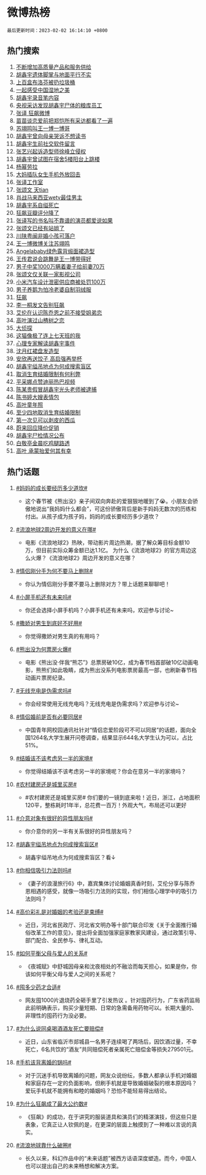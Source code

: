 # 微博热榜

`最后更新时间：2023-02-02 16:14:10 +0800`

## 热门搜索

1. [不断增加高质量产品和服务供给](https://m.weibo.cn/search?containerid=100103type%3D1%26t%3D10%26q%3D%23%E4%B8%8D%E6%96%AD%E5%A2%9E%E5%8A%A0%E9%AB%98%E8%B4%A8%E9%87%8F%E4%BA%A7%E5%93%81%E5%92%8C%E6%9C%8D%E5%8A%A1%E4%BE%9B%E7%BB%99%23&stream_entry_id=51&isnewpage=1&extparam=seat%3D1%26c_type%3D51%26filter_type%3Drealtimehot%26pos%3D0%26cate%3D10103%26dgr%3D0%26stream_entry_id%3D51%26display_time%3D1675325649%26pre_seqid%3D16753256491020855255&luicode=10000011&lfid=106003type%253D25%2526t%253D3%2526disable_hot%253D1%2526filter_type%253Drealtimehot)
1. [胡鑫宇遗体脚掌与地面平行不实](https://m.weibo.cn/search?containerid=100103type%3D1%26t%3D10%26q%3D%23%E8%83%A1%E9%91%AB%E5%AE%87%E9%81%97%E4%BD%93%E8%84%9A%E6%8E%8C%E4%B8%8E%E5%9C%B0%E9%9D%A2%E5%B9%B3%E8%A1%8C%E4%B8%8D%E5%AE%9E%23&stream_entry_id=31&isnewpage=1&extparam=seat%3D1%26filter_type%3Drealtimehot%26q%3D%2523%25E8%2583%25A1%25E9%2591%25AB%25E5%25AE%2587%25E9%2581%2597%25E4%25BD%2593%25E8%2584%259A%25E6%258E%258C%25E4%25B8%258E%25E5%259C%25B0%25E9%259D%25A2%25E5%25B9%25B3%25E8%25A1%258C%25E4%25B8%258D%25E5%25AE%259E%2523%26dgr%3D0%26stream_entry_id%3D31%26c_type%3D31%26band_rank%3D1%26realpos%3D1%26cate%3D5001%26lcate%3D5001%26pos%3D0%26flag%3D2%26display_time%3D1675325649%26pre_seqid%3D16753256491020855255&luicode=10000011&lfid=106003type%253D25%2526t%253D3%2526disable_hot%253D1%2526filter_type%253Drealtimehot)
1. [上百盒布洛芬被扔垃圾桶](https://m.weibo.cn/search?containerid=100103type%3D1%26t%3D10%26q%3D%23%E4%B8%8A%E7%99%BE%E7%9B%92%E5%B8%83%E6%B4%9B%E8%8A%AC%E8%A2%AB%E6%89%94%E5%9E%83%E5%9C%BE%E6%A1%B6%23&stream_entry_id=31&isnewpage=1&extparam=seat%3D1%26filter_type%3Drealtimehot%26q%3D%2523%25E4%25B8%258A%25E7%2599%25BE%25E7%259B%2592%25E5%25B8%2583%25E6%25B4%259B%25E8%258A%25AC%25E8%25A2%25AB%25E6%2589%2594%25E5%259E%2583%25E5%259C%25BE%25E6%25A1%25B6%2523%26dgr%3D0%26stream_entry_id%3D31%26c_type%3D31%26band_rank%3D2%26realpos%3D2%26cate%3D5001%26lcate%3D5001%26pos%3D1%26flag%3D2%26display_time%3D1675325649%26pre_seqid%3D16753256491020855255&luicode=10000011&lfid=106003type%253D25%2526t%253D3%2526disable_hot%253D1%2526filter_type%253Drealtimehot)
1. [一起感受中国湿地之美](https://m.weibo.cn/search?containerid=100103type%3D1%26t%3D10%26q%3D%23%E4%B8%80%E8%B5%B7%E6%84%9F%E5%8F%97%E4%B8%AD%E5%9B%BD%E6%B9%BF%E5%9C%B0%E4%B9%8B%E7%BE%8E%23&stream_entry_id=31&isnewpage=1&extparam=seat%3D1%26filter_type%3Drealtimehot%26q%3D%2523%25E4%25B8%2580%25E8%25B5%25B7%25E6%2584%259F%25E5%258F%2597%25E4%25B8%25AD%25E5%259B%25BD%25E6%25B9%25BF%25E5%259C%25B0%25E4%25B9%258B%25E7%25BE%258E%2523%26dgr%3D0%26stream_entry_id%3D31%26c_type%3D31%26band_rank%3D3%26realpos%3D3%26cate%3D5001%26lcate%3D5001%26pos%3D2%26flag%3D0%26display_time%3D1675325649%26pre_seqid%3D16753256491020855255&luicode=10000011&lfid=106003type%253D25%2526t%253D3%2526disable_hot%253D1%2526filter_type%253Drealtimehot)
1. [胡鑫宇录音笔内容](https://m.weibo.cn/search?containerid=100103type%3D1%26t%3D10%26q%3D%23%E8%83%A1%E9%91%AB%E5%AE%87%E5%BD%95%E9%9F%B3%E7%AC%94%E5%86%85%E5%AE%B9%23&stream_entry_id=31&isnewpage=1&extparam=seat%3D1%26filter_type%3Drealtimehot%26q%3D%2523%25E8%2583%25A1%25E9%2591%25AB%25E5%25AE%2587%25E5%25BD%2595%25E9%259F%25B3%25E7%25AC%2594%25E5%2586%2585%25E5%25AE%25B9%2523%26dgr%3D0%26stream_entry_id%3D31%26c_type%3D31%26band_rank%3D4%26realpos%3D4%26cate%3D5001%26lcate%3D5001%26pos%3D3%26flag%3D16%26display_time%3D1675325649%26pre_seqid%3D16753256491020855255&luicode=10000011&lfid=106003type%253D25%2526t%253D3%2526disable_hot%253D1%2526filter_type%253Drealtimehot)
1. [央视采访发现胡鑫宇尸体的粮库员工](https://m.weibo.cn/search?containerid=100103type%3D1%26t%3D10%26q%3D%23%E5%A4%AE%E8%A7%86%E9%87%87%E8%AE%BF%E5%8F%91%E7%8E%B0%E8%83%A1%E9%91%AB%E5%AE%87%E5%B0%B8%E4%BD%93%E7%9A%84%E7%B2%AE%E5%BA%93%E5%91%98%E5%B7%A5%23&stream_entry_id=31&isnewpage=1&extparam=seat%3D1%26filter_type%3Drealtimehot%26q%3D%2523%25E5%25A4%25AE%25E8%25A7%2586%25E9%2587%2587%25E8%25AE%25BF%25E5%258F%2591%25E7%258E%25B0%25E8%2583%25A1%25E9%2591%25AB%25E5%25AE%2587%25E5%25B0%25B8%25E4%25BD%2593%25E7%259A%2584%25E7%25B2%25AE%25E5%25BA%2593%25E5%2591%2598%25E5%25B7%25A5%2523%26dgr%3D0%26stream_entry_id%3D31%26c_type%3D31%26band_rank%3D5%26realpos%3D5%26cate%3D5001%26lcate%3D5001%26pos%3D4%26flag%3D2%26display_time%3D1675325649%26pre_seqid%3D16753256491020855255&luicode=10000011&lfid=106003type%253D25%2526t%253D3%2526disable_hot%253D1%2526filter_type%253Drealtimehot)
1. [张译 狂飙微博](https://m.weibo.cn/search?containerid=100103type%3D1%26t%3D10%26q%3D%E5%BC%A0%E8%AF%91+%E7%8B%82%E9%A3%99%E5%BE%AE%E5%8D%9A&stream_entry_id=31&isnewpage=1&extparam=seat%3D1%26filter_type%3Drealtimehot%26q%3D%25E5%25BC%25A0%25E8%25AF%2591%2520%25E7%258B%2582%25E9%25A3%2599%25E5%25BE%25AE%25E5%258D%259A%26dgr%3D0%26stream_entry_id%3D31%26c_type%3D31%26band_rank%3D6%26realpos%3D6%26cate%3D5001%26lcate%3D5001%26pos%3D5%26flag%3D2%26display_time%3D1675325649%26pre_seqid%3D16753256491020855255&luicode=10000011&lfid=106003type%253D25%2526t%253D3%2526disable_hot%253D1%2526filter_type%253Drealtimehot)
1. [苗苗谈恋爱前把郑恺所有采访都看了一遍](https://m.weibo.cn/search?containerid=100103type%3D1%26t%3D10%26q%3D%23%E8%8B%97%E8%8B%97%E8%B0%88%E6%81%8B%E7%88%B1%E5%89%8D%E6%8A%8A%E9%83%91%E6%81%BA%E6%89%80%E6%9C%89%E9%87%87%E8%AE%BF%E9%83%BD%E7%9C%8B%E4%BA%86%E4%B8%80%E9%81%8D%23&stream_entry_id=31&isnewpage=1&extparam=seat%3D1%26filter_type%3Drealtimehot%26q%3D%2523%25E8%258B%2597%25E8%258B%2597%25E8%25B0%2588%25E6%2581%258B%25E7%2588%25B1%25E5%2589%258D%25E6%258A%258A%25E9%2583%2591%25E6%2581%25BA%25E6%2589%2580%25E6%259C%2589%25E9%2587%2587%25E8%25AE%25BF%25E9%2583%25BD%25E7%259C%258B%25E4%25BA%2586%25E4%25B8%2580%25E9%2581%258D%2523%26dgr%3D0%26stream_entry_id%3D31%26c_type%3D31%26band_rank%3D7%26realpos%3D7%26cate%3D5001%26lcate%3D5001%26pos%3D6%26flag%3D0%26display_time%3D1675325649%26pre_seqid%3D16753256491020855255&luicode=10000011&lfid=106003type%253D25%2526t%253D3%2526disable_hot%253D1%2526filter_type%253Drealtimehot)
1. [苏翊鸣叫王一博一博哥](https://m.weibo.cn/search?containerid=100103type%3D1%26t%3D10%26q%3D%23%E8%8B%8F%E7%BF%8A%E9%B8%A3%E5%8F%AB%E7%8E%8B%E4%B8%80%E5%8D%9A%E4%B8%80%E5%8D%9A%E5%93%A5%23&stream_entry_id=31&isnewpage=1&extparam=seat%3D1%26filter_type%3Drealtimehot%26q%3D%2523%25E8%258B%258F%25E7%25BF%258A%25E9%25B8%25A3%25E5%258F%25AB%25E7%258E%258B%25E4%25B8%2580%25E5%258D%259A%25E4%25B8%2580%25E5%258D%259A%25E5%2593%25A5%2523%26dgr%3D0%26stream_entry_id%3D31%26c_type%3D31%26band_rank%3D8%26realpos%3D8%26cate%3D5001%26lcate%3D5001%26pos%3D7%26flag%3D16%26display_time%3D1675325649%26pre_seqid%3D16753256491020855255&luicode=10000011&lfid=106003type%253D25%2526t%253D3%2526disable_hot%253D1%2526filter_type%253Drealtimehot)
1. [胡鑫宇曾向母亲哭诉不想读书](https://m.weibo.cn/search?containerid=100103type%3D1%26t%3D10%26q%3D%23%E8%83%A1%E9%91%AB%E5%AE%87%E6%9B%BE%E5%90%91%E6%AF%8D%E4%BA%B2%E5%93%AD%E8%AF%89%E4%B8%8D%E6%83%B3%E8%AF%BB%E4%B9%A6%23&stream_entry_id=31&isnewpage=1&extparam=seat%3D1%26filter_type%3Drealtimehot%26q%3D%2523%25E8%2583%25A1%25E9%2591%25AB%25E5%25AE%2587%25E6%259B%25BE%25E5%2590%2591%25E6%25AF%258D%25E4%25BA%25B2%25E5%2593%25AD%25E8%25AF%2589%25E4%25B8%258D%25E6%2583%25B3%25E8%25AF%25BB%25E4%25B9%25A6%2523%26dgr%3D0%26stream_entry_id%3D31%26c_type%3D31%26band_rank%3D9%26realpos%3D9%26cate%3D5001%26lcate%3D5001%26pos%3D8%26flag%3D1%26display_time%3D1675325649%26pre_seqid%3D16753256491020855255&luicode=10000011&lfid=106003type%253D25%2526t%253D3%2526disable_hot%253D1%2526filter_type%253Drealtimehot)
1. [胡鑫宇生前社交软件留言](https://m.weibo.cn/search?containerid=100103type%3D1%26t%3D10%26q%3D%23%E8%83%A1%E9%91%AB%E5%AE%87%E7%94%9F%E5%89%8D%E7%A4%BE%E4%BA%A4%E8%BD%AF%E4%BB%B6%E7%95%99%E8%A8%80%23&stream_entry_id=31&isnewpage=1&extparam=seat%3D1%26filter_type%3Drealtimehot%26q%3D%2523%25E8%2583%25A1%25E9%2591%25AB%25E5%25AE%2587%25E7%2594%259F%25E5%2589%258D%25E7%25A4%25BE%25E4%25BA%25A4%25E8%25BD%25AF%25E4%25BB%25B6%25E7%2595%2599%25E8%25A8%2580%2523%26dgr%3D0%26stream_entry_id%3D31%26c_type%3D31%26band_rank%3D10%26realpos%3D10%26cate%3D5001%26lcate%3D5001%26pos%3D9%26flag%3D0%26display_time%3D1675325649%26pre_seqid%3D16753256491020855255&luicode=10000011&lfid=106003type%253D25%2526t%253D3%2526disable_hot%253D1%2526filter_type%253Drealtimehot)
1. [张艺兴起诉造型师徐峰立侵权](https://m.weibo.cn/search?containerid=100103type%3D1%26t%3D10%26q%3D%23%E5%BC%A0%E8%89%BA%E5%85%B4%E8%B5%B7%E8%AF%89%E9%80%A0%E5%9E%8B%E5%B8%88%E5%BE%90%E5%B3%B0%E7%AB%8B%E4%BE%B5%E6%9D%83%23&stream_entry_id=31&isnewpage=1&extparam=seat%3D1%26filter_type%3Drealtimehot%26q%3D%2523%25E5%25BC%25A0%25E8%2589%25BA%25E5%2585%25B4%25E8%25B5%25B7%25E8%25AF%2589%25E9%2580%25A0%25E5%259E%258B%25E5%25B8%2588%25E5%25BE%2590%25E5%25B3%25B0%25E7%25AB%258B%25E4%25BE%25B5%25E6%259D%2583%2523%26dgr%3D0%26stream_entry_id%3D31%26c_type%3D31%26band_rank%3D11%26realpos%3D11%26cate%3D5001%26lcate%3D5001%26pos%3D10%26flag%3D0%26display_time%3D1675325649%26pre_seqid%3D16753256491020855255&luicode=10000011&lfid=106003type%253D25%2526t%253D3%2526disable_hot%253D1%2526filter_type%253Drealtimehot)
1. [胡鑫宇曾试图在宿舍5楼阳台上跳楼](https://m.weibo.cn/search?containerid=100103type%3D1%26t%3D10%26q%3D%23%E8%83%A1%E9%91%AB%E5%AE%87%E6%9B%BE%E8%AF%95%E5%9B%BE%E5%9C%A8%E5%AE%BF%E8%88%8D5%E6%A5%BC%E9%98%B3%E5%8F%B0%E4%B8%8A%E8%B7%B3%E6%A5%BC%23&stream_entry_id=31&isnewpage=1&extparam=seat%3D1%26filter_type%3Drealtimehot%26q%3D%2523%25E8%2583%25A1%25E9%2591%25AB%25E5%25AE%2587%25E6%259B%25BE%25E8%25AF%2595%25E5%259B%25BE%25E5%259C%25A8%25E5%25AE%25BF%25E8%2588%258D5%25E6%25A5%25BC%25E9%2598%25B3%25E5%258F%25B0%25E4%25B8%258A%25E8%25B7%25B3%25E6%25A5%25BC%2523%26dgr%3D0%26stream_entry_id%3D31%26c_type%3D31%26band_rank%3D12%26realpos%3D12%26cate%3D5001%26lcate%3D5001%26pos%3D11%26flag%3D0%26display_time%3D1675325649%26pre_seqid%3D16753256491020855255&luicode=10000011&lfid=106003type%253D25%2526t%253D3%2526disable_hot%253D1%2526filter_type%253Drealtimehot)
1. [杨幂劳拉](https://m.weibo.cn/search?containerid=100103type%3D1%26t%3D10%26q%3D%E6%9D%A8%E5%B9%82%E5%8A%B3%E6%8B%89&stream_entry_id=31&isnewpage=1&extparam=seat%3D1%26filter_type%3Drealtimehot%26q%3D%25E6%259D%25A8%25E5%25B9%2582%25E5%258A%25B3%25E6%258B%2589%26dgr%3D0%26stream_entry_id%3D31%26c_type%3D31%26band_rank%3D13%26realpos%3D13%26cate%3D5001%26lcate%3D5001%26pos%3D12%26flag%3D1%26display_time%3D1675325649%26pre_seqid%3D16753256491020855255&luicode=10000011&lfid=106003type%253D25%2526t%253D3%2526disable_hot%253D1%2526filter_type%253Drealtimehot)
1. [大妈插队女生手机外放回击](https://m.weibo.cn/search?containerid=100103type%3D1%26t%3D10%26q%3D%23%E5%A4%A7%E5%A6%88%E6%8F%92%E9%98%9F%E5%A5%B3%E7%94%9F%E6%89%8B%E6%9C%BA%E5%A4%96%E6%94%BE%E5%9B%9E%E5%87%BB%23&stream_entry_id=31&isnewpage=1&extparam=seat%3D1%26filter_type%3Drealtimehot%26q%3D%2523%25E5%25A4%25A7%25E5%25A6%2588%25E6%258F%2592%25E9%2598%259F%25E5%25A5%25B3%25E7%2594%259F%25E6%2589%258B%25E6%259C%25BA%25E5%25A4%2596%25E6%2594%25BE%25E5%259B%259E%25E5%2587%25BB%2523%26dgr%3D0%26stream_entry_id%3D31%26c_type%3D31%26band_rank%3D14%26realpos%3D14%26cate%3D5001%26lcate%3D5001%26pos%3D13%26flag%3D0%26display_time%3D1675325649%26pre_seqid%3D16753256491020855255&luicode=10000011&lfid=106003type%253D25%2526t%253D3%2526disable_hot%253D1%2526filter_type%253Drealtimehot)
1. [张译工作室](https://m.weibo.cn/search?containerid=100103type%3D1%26t%3D10%26q%3D%E5%BC%A0%E8%AF%91%E5%B7%A5%E4%BD%9C%E5%AE%A4&stream_entry_id=31&isnewpage=1&extparam=seat%3D1%26filter_type%3Drealtimehot%26q%3D%25E5%25BC%25A0%25E8%25AF%2591%25E5%25B7%25A5%25E4%25BD%259C%25E5%25AE%25A4%26dgr%3D0%26stream_entry_id%3D31%26c_type%3D31%26band_rank%3D15%26realpos%3D15%26cate%3D5001%26lcate%3D5001%26pos%3D14%26flag%3D0%26display_time%3D1675325649%26pre_seqid%3D16753256491020855255&luicode=10000011&lfid=106003type%253D25%2526t%253D3%2526disable_hot%253D1%2526filter_type%253Drealtimehot)
1. [张颂文 天tian](https://m.weibo.cn/search?containerid=100103type%3D1%26t%3D10%26q%3D%E5%BC%A0%E9%A2%82%E6%96%87+%E5%A4%A9tian&stream_entry_id=31&isnewpage=1&extparam=seat%3D1%26filter_type%3Drealtimehot%26q%3D%25E5%25BC%25A0%25E9%25A2%2582%25E6%2596%2587%2520%25E5%25A4%25A9tian%26dgr%3D0%26stream_entry_id%3D31%26c_type%3D31%26band_rank%3D16%26realpos%3D16%26cate%3D5001%26lcate%3D5001%26pos%3D15%26flag%3D1%26display_time%3D1675325649%26pre_seqid%3D16753256491020855255&luicode=10000011&lfid=106003type%253D25%2526t%253D3%2526disable_hot%253D1%2526filter_type%253Drealtimehot)
1. [肖战马来西亚wetv最佳男主](https://m.weibo.cn/search?containerid=100103type%3D1%26t%3D10%26q%3D%23%E8%82%96%E6%88%98%E9%A9%AC%E6%9D%A5%E8%A5%BF%E4%BA%9Awetv%E6%9C%80%E4%BD%B3%E7%94%B7%E4%B8%BB%23&stream_entry_id=31&isnewpage=1&extparam=seat%3D1%26filter_type%3Drealtimehot%26q%3D%2523%25E8%2582%2596%25E6%2588%2598%25E9%25A9%25AC%25E6%259D%25A5%25E8%25A5%25BF%25E4%25BA%259Awetv%25E6%259C%2580%25E4%25BD%25B3%25E7%2594%25B7%25E4%25B8%25BB%2523%26dgr%3D0%26stream_entry_id%3D31%26c_type%3D31%26band_rank%3D17%26realpos%3D17%26cate%3D5001%26lcate%3D5001%26pos%3D16%26flag%3D1%26display_time%3D1675325649%26pre_seqid%3D16753256491020855255&luicode=10000011&lfid=106003type%253D25%2526t%253D3%2526disable_hot%253D1%2526filter_type%253Drealtimehot)
1. [胡鑫宇系自缢死亡](https://m.weibo.cn/search?containerid=100103type%3D1%26t%3D10%26q%3D%23%E8%83%A1%E9%91%AB%E5%AE%87%E7%B3%BB%E8%87%AA%E7%BC%A2%E6%AD%BB%E4%BA%A1%23&stream_entry_id=31&isnewpage=1&extparam=seat%3D1%26filter_type%3Drealtimehot%26q%3D%2523%25E8%2583%25A1%25E9%2591%25AB%25E5%25AE%2587%25E7%25B3%25BB%25E8%2587%25AA%25E7%25BC%25A2%25E6%25AD%25BB%25E4%25BA%25A1%2523%26dgr%3D0%26stream_entry_id%3D31%26c_type%3D31%26band_rank%3D18%26realpos%3D18%26cate%3D5001%26lcate%3D5001%26pos%3D17%26flag%3D2%26display_time%3D1675325649%26pre_seqid%3D16753256491020855255&luicode=10000011&lfid=106003type%253D25%2526t%253D3%2526disable_hot%253D1%2526filter_type%253Drealtimehot)
1. [狂飙豆瓣评分降了](https://m.weibo.cn/search?containerid=100103type%3D1%26t%3D10%26q%3D%23%E7%8B%82%E9%A3%99%E8%B1%86%E7%93%A3%E8%AF%84%E5%88%86%E9%99%8D%E4%BA%86%23&stream_entry_id=31&isnewpage=1&extparam=seat%3D1%26filter_type%3Drealtimehot%26q%3D%2523%25E7%258B%2582%25E9%25A3%2599%25E8%25B1%2586%25E7%2593%25A3%25E8%25AF%2584%25E5%2588%2586%25E9%2599%258D%25E4%25BA%2586%2523%26dgr%3D0%26stream_entry_id%3D31%26c_type%3D31%26band_rank%3D19%26realpos%3D19%26cate%3D5001%26lcate%3D5001%26pos%3D18%26flag%3D0%26display_time%3D1675325649%26pre_seqid%3D16753256491020855255&luicode=10000011&lfid=106003type%253D25%2526t%253D3%2526disable_hot%253D1%2526filter_type%253Drealtimehot)
1. [张译写的书名叫不靠谱的演员都爱说如果](https://m.weibo.cn/search?containerid=100103type%3D1%26t%3D10%26q%3D%23%E5%BC%A0%E8%AF%91%E5%86%99%E7%9A%84%E4%B9%A6%E5%90%8D%E5%8F%AB%E4%B8%8D%E9%9D%A0%E8%B0%B1%E7%9A%84%E6%BC%94%E5%91%98%E9%83%BD%E7%88%B1%E8%AF%B4%E5%A6%82%E6%9E%9C%23&stream_entry_id=31&isnewpage=1&extparam=seat%3D1%26filter_type%3Drealtimehot%26q%3D%2523%25E5%25BC%25A0%25E8%25AF%2591%25E5%2586%2599%25E7%259A%2584%25E4%25B9%25A6%25E5%2590%258D%25E5%258F%25AB%25E4%25B8%258D%25E9%259D%25A0%25E8%25B0%25B1%25E7%259A%2584%25E6%25BC%2594%25E5%2591%2598%25E9%2583%25BD%25E7%2588%25B1%25E8%25AF%25B4%25E5%25A6%2582%25E6%259E%259C%2523%26dgr%3D0%26stream_entry_id%3D31%26c_type%3D31%26band_rank%3D20%26realpos%3D20%26cate%3D5001%26lcate%3D5001%26pos%3D19%26flag%3D0%26display_time%3D1675325649%26pre_seqid%3D16753256491020855255&luicode=10000011&lfid=106003type%253D25%2526t%253D3%2526disable_hot%253D1%2526filter_type%253Drealtimehot)
1. [张颂文已经有站姐了](https://m.weibo.cn/search?containerid=100103type%3D1%26t%3D10%26q%3D%23%E5%BC%A0%E9%A2%82%E6%96%87%E5%B7%B2%E7%BB%8F%E6%9C%89%E7%AB%99%E5%A7%90%E4%BA%86%23&stream_entry_id=31&isnewpage=1&extparam=seat%3D1%26filter_type%3Drealtimehot%26q%3D%2523%25E5%25BC%25A0%25E9%25A2%2582%25E6%2596%2587%25E5%25B7%25B2%25E7%25BB%258F%25E6%259C%2589%25E7%25AB%2599%25E5%25A7%2590%25E4%25BA%2586%2523%26dgr%3D0%26stream_entry_id%3D31%26c_type%3D31%26band_rank%3D21%26realpos%3D21%26cate%3D5001%26lcate%3D5001%26pos%3D20%26flag%3D0%26display_time%3D1675325649%26pre_seqid%3D16753256491020855255&luicode=10000011&lfid=106003type%253D25%2526t%253D3%2526disable_hot%253D1%2526filter_type%253Drealtimehot)
1. [川陕粤闽非婚小孩可落户](https://m.weibo.cn/search?containerid=100103type%3D1%26t%3D10%26q%3D%23%E5%B7%9D%E9%99%95%E7%B2%A4%E9%97%BD%E9%9D%9E%E5%A9%9A%E5%B0%8F%E5%AD%A9%E5%8F%AF%E8%90%BD%E6%88%B7%23&stream_entry_id=31&isnewpage=1&extparam=seat%3D1%26filter_type%3Drealtimehot%26q%3D%2523%25E5%25B7%259D%25E9%2599%2595%25E7%25B2%25A4%25E9%2597%25BD%25E9%259D%259E%25E5%25A9%259A%25E5%25B0%258F%25E5%25AD%25A9%25E5%258F%25AF%25E8%2590%25BD%25E6%2588%25B7%2523%26dgr%3D0%26stream_entry_id%3D31%26c_type%3D31%26band_rank%3D22%26realpos%3D22%26cate%3D5001%26lcate%3D5001%26pos%3D21%26flag%3D1%26display_time%3D1675325649%26pre_seqid%3D16753256491020855255&luicode=10000011&lfid=106003type%253D25%2526t%253D3%2526disable_hot%253D1%2526filter_type%253Drealtimehot)
1. [王一博微博关注苏翊鸣](https://m.weibo.cn/search?containerid=100103type%3D1%26t%3D10%26q%3D%23%E7%8E%8B%E4%B8%80%E5%8D%9A%E5%BE%AE%E5%8D%9A%E5%85%B3%E6%B3%A8%E8%8B%8F%E7%BF%8A%E9%B8%A3%23&stream_entry_id=31&isnewpage=1&extparam=seat%3D1%26filter_type%3Drealtimehot%26q%3D%2523%25E7%258E%258B%25E4%25B8%2580%25E5%258D%259A%25E5%25BE%25AE%25E5%258D%259A%25E5%2585%25B3%25E6%25B3%25A8%25E8%258B%258F%25E7%25BF%258A%25E9%25B8%25A3%2523%26dgr%3D0%26stream_entry_id%3D31%26c_type%3D31%26band_rank%3D23%26realpos%3D23%26cate%3D5001%26lcate%3D5001%26pos%3D22%26flag%3D1%26display_time%3D1675325649%26pre_seqid%3D16753256491020855255&luicode=10000011&lfid=106003type%253D25%2526t%253D3%2526disable_hot%253D1%2526filter_type%253Drealtimehot)
1. [Angelababy绿色露背缎面裙造型](https://m.weibo.cn/search?containerid=100103type%3D1%26t%3D10%26q%3D%23Angelababy%E7%BB%BF%E8%89%B2%E9%9C%B2%E8%83%8C%E7%BC%8E%E9%9D%A2%E8%A3%99%E9%80%A0%E5%9E%8B%23&stream_entry_id=31&isnewpage=1&extparam=seat%3D1%26filter_type%3Drealtimehot%26q%3D%2523Angelababy%25E7%25BB%25BF%25E8%2589%25B2%25E9%259C%25B2%25E8%2583%258C%25E7%25BC%258E%25E9%259D%25A2%25E8%25A3%2599%25E9%2580%25A0%25E5%259E%258B%2523%26dgr%3D0%26stream_entry_id%3D31%26c_type%3D31%26band_rank%3D24%26realpos%3D24%26cate%3D5001%26lcate%3D5001%26pos%3D23%26flag%3D1%26display_time%3D1675325649%26pre_seqid%3D16753256491020855255&luicode=10000011&lfid=106003type%253D25%2526t%253D3%2526disable_hot%253D1%2526filter_type%253Drealtimehot)
1. [王传君说会跳舞是王一博带得好](https://m.weibo.cn/search?containerid=100103type%3D1%26t%3D10%26q%3D%23%E7%8E%8B%E4%BC%A0%E5%90%9B%E8%AF%B4%E4%BC%9A%E8%B7%B3%E8%88%9E%E6%98%AF%E7%8E%8B%E4%B8%80%E5%8D%9A%E5%B8%A6%E5%BE%97%E5%A5%BD%23&stream_entry_id=31&isnewpage=1&extparam=seat%3D1%26filter_type%3Drealtimehot%26q%3D%2523%25E7%258E%258B%25E4%25BC%25A0%25E5%2590%259B%25E8%25AF%25B4%25E4%25BC%259A%25E8%25B7%25B3%25E8%2588%259E%25E6%2598%25AF%25E7%258E%258B%25E4%25B8%2580%25E5%258D%259A%25E5%25B8%25A6%25E5%25BE%2597%25E5%25A5%25BD%2523%26dgr%3D0%26stream_entry_id%3D31%26c_type%3D31%26band_rank%3D25%26realpos%3D25%26cate%3D5001%26lcate%3D5001%26pos%3D24%26flag%3D1%26display_time%3D1675325649%26pre_seqid%3D16753256491020855255&luicode=10000011&lfid=106003type%253D25%2526t%253D3%2526disable_hot%253D1%2526filter_type%253Drealtimehot)
1. [男子中奖1000万瞒着妻子给前妻70万](https://m.weibo.cn/search?containerid=100103type%3D1%26t%3D10%26q%3D%23%E7%94%B7%E5%AD%90%E4%B8%AD%E5%A5%961000%E4%B8%87%E7%9E%92%E7%9D%80%E5%A6%BB%E5%AD%90%E7%BB%99%E5%89%8D%E5%A6%BB70%E4%B8%87%23&stream_entry_id=31&isnewpage=1&extparam=seat%3D1%26filter_type%3Drealtimehot%26q%3D%2523%25E7%2594%25B7%25E5%25AD%2590%25E4%25B8%25AD%25E5%25A5%25961000%25E4%25B8%2587%25E7%259E%2592%25E7%259D%2580%25E5%25A6%25BB%25E5%25AD%2590%25E7%25BB%2599%25E5%2589%258D%25E5%25A6%25BB70%25E4%25B8%2587%2523%26dgr%3D0%26stream_entry_id%3D31%26c_type%3D31%26band_rank%3D26%26realpos%3D26%26cate%3D5001%26lcate%3D5001%26pos%3D25%26flag%3D0%26display_time%3D1675325649%26pre_seqid%3D16753256491020855255&luicode=10000011&lfid=106003type%253D25%2526t%253D3%2526disable_hot%253D1%2526filter_type%253Drealtimehot)
1. [张颂文仅关联一家影视公司](https://m.weibo.cn/search?containerid=100103type%3D1%26t%3D10%26q%3D%23%E5%BC%A0%E9%A2%82%E6%96%87%E4%BB%85%E5%85%B3%E8%81%94%E4%B8%80%E5%AE%B6%E5%BD%B1%E8%A7%86%E5%85%AC%E5%8F%B8%23&stream_entry_id=31&isnewpage=1&extparam=seat%3D1%26filter_type%3Drealtimehot%26q%3D%2523%25E5%25BC%25A0%25E9%25A2%2582%25E6%2596%2587%25E4%25BB%2585%25E5%2585%25B3%25E8%2581%2594%25E4%25B8%2580%25E5%25AE%25B6%25E5%25BD%25B1%25E8%25A7%2586%25E5%2585%25AC%25E5%258F%25B8%2523%26dgr%3D0%26stream_entry_id%3D31%26c_type%3D31%26band_rank%3D27%26realpos%3D27%26cate%3D5001%26lcate%3D5001%26pos%3D26%26flag%3D1%26display_time%3D1675325649%26pre_seqid%3D16753256491020855255&luicode=10000011&lfid=106003type%253D25%2526t%253D3%2526disable_hot%253D1%2526filter_type%253Drealtimehot)
1. [小米汽车设计泄密供应商被处罚100万](https://m.weibo.cn/search?containerid=100103type%3D1%26t%3D10%26q%3D%23%E5%B0%8F%E7%B1%B3%E6%B1%BD%E8%BD%A6%E8%AE%BE%E8%AE%A1%E6%B3%84%E5%AF%86%E4%BE%9B%E5%BA%94%E5%95%86%E8%A2%AB%E5%A4%84%E7%BD%9A100%E4%B8%87%23&stream_entry_id=31&isnewpage=1&extparam=seat%3D1%26filter_type%3Drealtimehot%26q%3D%2523%25E5%25B0%258F%25E7%25B1%25B3%25E6%25B1%25BD%25E8%25BD%25A6%25E8%25AE%25BE%25E8%25AE%25A1%25E6%25B3%2584%25E5%25AF%2586%25E4%25BE%259B%25E5%25BA%2594%25E5%2595%2586%25E8%25A2%25AB%25E5%25A4%2584%25E7%25BD%259A100%25E4%25B8%2587%2523%26dgr%3D0%26stream_entry_id%3D31%26c_type%3D31%26band_rank%3D28%26realpos%3D28%26cate%3D5001%26lcate%3D5001%26pos%3D27%26flag%3D0%26display_time%3D1675325649%26pre_seqid%3D16753256491020855255&luicode=10000011&lfid=106003type%253D25%2526t%253D3%2526disable_hot%253D1%2526filter_type%253Drealtimehot)
1. [男子养鹅为怕冷老婆自制羽绒服](https://m.weibo.cn/search?containerid=100103type%3D1%26t%3D10%26q%3D%23%E7%94%B7%E5%AD%90%E5%85%BB%E9%B9%85%E4%B8%BA%E6%80%95%E5%86%B7%E8%80%81%E5%A9%86%E8%87%AA%E5%88%B6%E7%BE%BD%E7%BB%92%E6%9C%8D%23&stream_entry_id=31&isnewpage=1&extparam=seat%3D1%26filter_type%3Drealtimehot%26q%3D%2523%25E7%2594%25B7%25E5%25AD%2590%25E5%2585%25BB%25E9%25B9%2585%25E4%25B8%25BA%25E6%2580%2595%25E5%2586%25B7%25E8%2580%2581%25E5%25A9%2586%25E8%2587%25AA%25E5%2588%25B6%25E7%25BE%25BD%25E7%25BB%2592%25E6%259C%258D%2523%26dgr%3D0%26stream_entry_id%3D31%26c_type%3D31%26band_rank%3D29%26realpos%3D29%26cate%3D5001%26lcate%3D5001%26pos%3D28%26flag%3D1%26display_time%3D1675325649%26pre_seqid%3D16753256491020855255&luicode=10000011&lfid=106003type%253D25%2526t%253D3%2526disable_hot%253D1%2526filter_type%253Drealtimehot)
1. [狂飙](https://m.weibo.cn/search?containerid=100103type%3D1%26t%3D10%26q%3D%E7%8B%82%E9%A3%99&stream_entry_id=31&isnewpage=1&extparam=seat%3D1%26filter_type%3Drealtimehot%26q%3D%25E7%258B%2582%25E9%25A3%2599%26dgr%3D0%26stream_entry_id%3D31%26c_type%3D31%26band_rank%3D30%26realpos%3D30%26cate%3D5001%26lcate%3D5001%26pos%3D29%26flag%3D0%26display_time%3D1675325649%26pre_seqid%3D16753256491020855255&luicode=10000011&lfid=106003type%253D25%2526t%253D3%2526disable_hot%253D1%2526filter_type%253Drealtimehot)
1. [李一桐发文告别狂飙](https://m.weibo.cn/search?containerid=100103type%3D1%26t%3D10%26q%3D%23%E6%9D%8E%E4%B8%80%E6%A1%90%E5%8F%91%E6%96%87%E5%91%8A%E5%88%AB%E7%8B%82%E9%A3%99%23&stream_entry_id=31&isnewpage=1&extparam=seat%3D1%26filter_type%3Drealtimehot%26q%3D%2523%25E6%259D%258E%25E4%25B8%2580%25E6%25A1%2590%25E5%258F%2591%25E6%2596%2587%25E5%2591%258A%25E5%2588%25AB%25E7%258B%2582%25E9%25A3%2599%2523%26dgr%3D0%26stream_entry_id%3D31%26c_type%3D31%26band_rank%3D31%26realpos%3D31%26cate%3D5001%26lcate%3D5001%26pos%3D30%26flag%3D1%26display_time%3D1675325649%26pre_seqid%3D16753256491020855255&luicode=10000011&lfid=106003type%253D25%2526t%253D3%2526disable_hot%253D1%2526filter_type%253Drealtimehot)
1. [艾伦在认识陈乔恩之前不接受姐弟恋](https://m.weibo.cn/search?containerid=100103type%3D1%26t%3D10%26q%3D%23%E8%89%BE%E4%BC%A6%E5%9C%A8%E8%AE%A4%E8%AF%86%E9%99%88%E4%B9%94%E6%81%A9%E4%B9%8B%E5%89%8D%E4%B8%8D%E6%8E%A5%E5%8F%97%E5%A7%90%E5%BC%9F%E6%81%8B%23&stream_entry_id=31&isnewpage=1&extparam=seat%3D1%26filter_type%3Drealtimehot%26q%3D%2523%25E8%2589%25BE%25E4%25BC%25A6%25E5%259C%25A8%25E8%25AE%25A4%25E8%25AF%2586%25E9%2599%2588%25E4%25B9%2594%25E6%2581%25A9%25E4%25B9%258B%25E5%2589%258D%25E4%25B8%258D%25E6%258E%25A5%25E5%258F%2597%25E5%25A7%2590%25E5%25BC%259F%25E6%2581%258B%2523%26dgr%3D0%26stream_entry_id%3D31%26c_type%3D31%26band_rank%3D32%26realpos%3D32%26cate%3D5001%26lcate%3D5001%26pos%3D31%26flag%3D0%26display_time%3D1675325649%26pre_seqid%3D16753256491020855255&luicode=10000011&lfid=106003type%253D25%2526t%253D3%2526disable_hot%253D1%2526filter_type%253Drealtimehot)
1. [高叶演过山楂树之恋](https://m.weibo.cn/search?containerid=100103type%3D1%26t%3D10%26q%3D%23%E9%AB%98%E5%8F%B6%E6%BC%94%E8%BF%87%E5%B1%B1%E6%A5%82%E6%A0%91%E4%B9%8B%E6%81%8B%23&stream_entry_id=31&isnewpage=1&extparam=seat%3D1%26filter_type%3Drealtimehot%26q%3D%2523%25E9%25AB%2598%25E5%258F%25B6%25E6%25BC%2594%25E8%25BF%2587%25E5%25B1%25B1%25E6%25A5%2582%25E6%25A0%2591%25E4%25B9%258B%25E6%2581%258B%2523%26dgr%3D0%26stream_entry_id%3D31%26c_type%3D31%26band_rank%3D33%26realpos%3D33%26cate%3D5001%26lcate%3D5001%26pos%3D32%26flag%3D1%26display_time%3D1675325649%26pre_seqid%3D16753256491020855255&luicode=10000011&lfid=106003type%253D25%2526t%253D3%2526disable_hot%253D1%2526filter_type%253Drealtimehot)
1. [大侦探](https://m.weibo.cn/search?containerid=100103type%3D1%26t%3D10%26q%3D%E5%A4%A7%E4%BE%A6%E6%8E%A2&stream_entry_id=31&isnewpage=1&extparam=seat%3D1%26filter_type%3Drealtimehot%26q%3D%25E5%25A4%25A7%25E4%25BE%25A6%25E6%258E%25A2%26dgr%3D0%26stream_entry_id%3D31%26c_type%3D31%26band_rank%3D34%26realpos%3D34%26cate%3D5001%26lcate%3D5001%26pos%3D33%26flag%3D0%26display_time%3D1675325649%26pre_seqid%3D16753256491020855255&luicode=10000011&lfid=106003type%253D25%2526t%253D3%2526disable_hot%253D1%2526filter_type%253Drealtimehot)
1. [这猫像极了连上七天班的我](https://m.weibo.cn/search?containerid=100103type%3D1%26t%3D10%26q%3D%23%E8%BF%99%E7%8C%AB%E5%83%8F%E6%9E%81%E4%BA%86%E8%BF%9E%E4%B8%8A%E4%B8%83%E5%A4%A9%E7%8F%AD%E7%9A%84%E6%88%91%23&stream_entry_id=31&isnewpage=1&extparam=seat%3D1%26filter_type%3Drealtimehot%26q%3D%2523%25E8%25BF%2599%25E7%258C%25AB%25E5%2583%258F%25E6%259E%2581%25E4%25BA%2586%25E8%25BF%259E%25E4%25B8%258A%25E4%25B8%2583%25E5%25A4%25A9%25E7%258F%25AD%25E7%259A%2584%25E6%2588%2591%2523%26dgr%3D0%26stream_entry_id%3D31%26c_type%3D31%26band_rank%3D35%26realpos%3D35%26cate%3D5001%26lcate%3D5001%26pos%3D34%26flag%3D1%26display_time%3D1675325649%26pre_seqid%3D16753256491020855255&luicode=10000011&lfid=106003type%253D25%2526t%253D3%2526disable_hot%253D1%2526filter_type%253Drealtimehot)
1. [心理专家解读胡鑫宇事件](https://m.weibo.cn/search?containerid=100103type%3D1%26t%3D10%26q%3D%23%E5%BF%83%E7%90%86%E4%B8%93%E5%AE%B6%E8%A7%A3%E8%AF%BB%E8%83%A1%E9%91%AB%E5%AE%87%E4%BA%8B%E4%BB%B6%23&stream_entry_id=31&isnewpage=1&extparam=seat%3D1%26filter_type%3Drealtimehot%26q%3D%2523%25E5%25BF%2583%25E7%2590%2586%25E4%25B8%2593%25E5%25AE%25B6%25E8%25A7%25A3%25E8%25AF%25BB%25E8%2583%25A1%25E9%2591%25AB%25E5%25AE%2587%25E4%25BA%258B%25E4%25BB%25B6%2523%26dgr%3D0%26stream_entry_id%3D31%26c_type%3D31%26band_rank%3D36%26realpos%3D36%26cate%3D5001%26lcate%3D5001%26pos%3D35%26flag%3D1%26display_time%3D1675325649%26pre_seqid%3D16753256491020855255&luicode=10000011&lfid=106003type%253D25%2526t%253D3%2526disable_hot%253D1%2526filter_type%253Drealtimehot)
1. [沈月红裙盘发造型](https://m.weibo.cn/search?containerid=100103type%3D1%26t%3D10%26q%3D%23%E6%B2%88%E6%9C%88%E7%BA%A2%E8%A3%99%E7%9B%98%E5%8F%91%E9%80%A0%E5%9E%8B%23&stream_entry_id=31&isnewpage=1&extparam=seat%3D1%26filter_type%3Drealtimehot%26q%3D%2523%25E6%25B2%2588%25E6%259C%2588%25E7%25BA%25A2%25E8%25A3%2599%25E7%259B%2598%25E5%258F%2591%25E9%2580%25A0%25E5%259E%258B%2523%26dgr%3D0%26stream_entry_id%3D31%26c_type%3D31%26band_rank%3D37%26realpos%3D37%26cate%3D5001%26lcate%3D5001%26pos%3D36%26flag%3D1%26display_time%3D1675325649%26pre_seqid%3D16753256491020855255&luicode=10000011&lfid=106003type%253D25%2526t%253D3%2526disable_hot%253D1%2526filter_type%253Drealtimehot)
1. [安欣再送饺子 高启强再举杯](https://m.weibo.cn/search?containerid=100103type%3D1%26t%3D10%26q%3D%23%E5%AE%89%E6%AC%A3%E5%86%8D%E9%80%81%E9%A5%BA%E5%AD%90+%E9%AB%98%E5%90%AF%E5%BC%BA%E5%86%8D%E4%B8%BE%E6%9D%AF%23&stream_entry_id=31&isnewpage=1&extparam=seat%3D1%26filter_type%3Drealtimehot%26q%3D%2523%25E5%25AE%2589%25E6%25AC%25A3%25E5%2586%258D%25E9%2580%2581%25E9%25A5%25BA%25E5%25AD%2590%2520%25E9%25AB%2598%25E5%2590%25AF%25E5%25BC%25BA%25E5%2586%258D%25E4%25B8%25BE%25E6%259D%25AF%2523%26dgr%3D0%26stream_entry_id%3D31%26c_type%3D31%26band_rank%3D38%26realpos%3D38%26cate%3D5001%26lcate%3D5001%26pos%3D37%26flag%3D0%26display_time%3D1675325649%26pre_seqid%3D16753256491020855255&luicode=10000011&lfid=106003type%253D25%2526t%253D3%2526disable_hot%253D1%2526filter_type%253Drealtimehot)
1. [胡鑫宇缢吊地点为何成搜索盲区](https://m.weibo.cn/search?containerid=100103type%3D1%26t%3D10%26q%3D%23%E8%83%A1%E9%91%AB%E5%AE%87%E7%BC%A2%E5%90%8A%E5%9C%B0%E7%82%B9%E4%B8%BA%E4%BD%95%E6%88%90%E6%90%9C%E7%B4%A2%E7%9B%B2%E5%8C%BA%23&stream_entry_id=31&isnewpage=1&extparam=seat%3D1%26filter_type%3Drealtimehot%26q%3D%2523%25E8%2583%25A1%25E9%2591%25AB%25E5%25AE%2587%25E7%25BC%25A2%25E5%2590%258A%25E5%259C%25B0%25E7%2582%25B9%25E4%25B8%25BA%25E4%25BD%2595%25E6%2588%2590%25E6%2590%259C%25E7%25B4%25A2%25E7%259B%25B2%25E5%258C%25BA%2523%26dgr%3D0%26stream_entry_id%3D31%26c_type%3D31%26band_rank%3D39%26realpos%3D39%26cate%3D5001%26lcate%3D5001%26pos%3D38%26flag%3D0%26display_time%3D1675325649%26pre_seqid%3D16753256491020855255&luicode=10000011&lfid=106003type%253D25%2526t%253D3%2526disable_hot%253D1%2526filter_type%253Drealtimehot)
1. [取消生育结婚限制有何利弊](https://m.weibo.cn/search?containerid=100103type%3D1%26t%3D10%26q%3D%23%E5%8F%96%E6%B6%88%E7%94%9F%E8%82%B2%E7%BB%93%E5%A9%9A%E9%99%90%E5%88%B6%E6%9C%89%E4%BD%95%E5%88%A9%E5%BC%8A%23&stream_entry_id=31&isnewpage=1&extparam=seat%3D1%26filter_type%3Drealtimehot%26q%3D%2523%25E5%258F%2596%25E6%25B6%2588%25E7%2594%259F%25E8%2582%25B2%25E7%25BB%2593%25E5%25A9%259A%25E9%2599%2590%25E5%2588%25B6%25E6%259C%2589%25E4%25BD%2595%25E5%2588%25A9%25E5%25BC%258A%2523%26dgr%3D0%26stream_entry_id%3D31%26c_type%3D31%26band_rank%3D40%26realpos%3D40%26cate%3D5001%26lcate%3D5001%26pos%3D39%26flag%3D1%26display_time%3D1675325649%26pre_seqid%3D16753256491020855255&luicode=10000011&lfid=106003type%253D25%2526t%253D3%2526disable_hot%253D1%2526filter_type%253Drealtimehot)
1. [平采娜点赞迪丽热巴视频](https://m.weibo.cn/search?containerid=100103type%3D1%26t%3D10%26q%3D%23%E5%B9%B3%E9%87%87%E5%A8%9C%E7%82%B9%E8%B5%9E%E8%BF%AA%E4%B8%BD%E7%83%AD%E5%B7%B4%E8%A7%86%E9%A2%91%23&stream_entry_id=31&isnewpage=1&extparam=seat%3D1%26filter_type%3Drealtimehot%26q%3D%2523%25E5%25B9%25B3%25E9%2587%2587%25E5%25A8%259C%25E7%2582%25B9%25E8%25B5%259E%25E8%25BF%25AA%25E4%25B8%25BD%25E7%2583%25AD%25E5%25B7%25B4%25E8%25A7%2586%25E9%25A2%2591%2523%26dgr%3D0%26stream_entry_id%3D31%26c_type%3D31%26band_rank%3D41%26realpos%3D41%26cate%3D5001%26lcate%3D5001%26pos%3D40%26flag%3D0%26display_time%3D1675325649%26pre_seqid%3D16753256491020855255&luicode=10000011&lfid=106003type%253D25%2526t%253D3%2526disable_hot%253D1%2526filter_type%253Drealtimehot)
1. [陈某贵假冒胡鑫宇光头老师被逮捕](https://m.weibo.cn/search?containerid=100103type%3D1%26t%3D10%26q%3D%23%E9%99%88%E6%9F%90%E8%B4%B5%E5%81%87%E5%86%92%E8%83%A1%E9%91%AB%E5%AE%87%E5%85%89%E5%A4%B4%E8%80%81%E5%B8%88%E8%A2%AB%E9%80%AE%E6%8D%95%23&stream_entry_id=31&isnewpage=1&extparam=seat%3D1%26filter_type%3Drealtimehot%26q%3D%2523%25E9%2599%2588%25E6%259F%2590%25E8%25B4%25B5%25E5%2581%2587%25E5%2586%2592%25E8%2583%25A1%25E9%2591%25AB%25E5%25AE%2587%25E5%2585%2589%25E5%25A4%25B4%25E8%2580%2581%25E5%25B8%2588%25E8%25A2%25AB%25E9%2580%25AE%25E6%258D%2595%2523%26dgr%3D0%26stream_entry_id%3D31%26c_type%3D31%26band_rank%3D42%26realpos%3D42%26cate%3D5001%26lcate%3D5001%26pos%3D41%26flag%3D0%26display_time%3D1675325649%26pre_seqid%3D16753256491020855255&luicode=10000011&lfid=106003type%253D25%2526t%253D3%2526disable_hot%253D1%2526filter_type%253Drealtimehot)
1. [陈书婷大嫂表情包](https://m.weibo.cn/search?containerid=100103type%3D1%26t%3D10%26q%3D%23%E9%99%88%E4%B9%A6%E5%A9%B7%E5%A4%A7%E5%AB%82%E8%A1%A8%E6%83%85%E5%8C%85%23&stream_entry_id=31&isnewpage=1&extparam=seat%3D1%26filter_type%3Drealtimehot%26q%3D%2523%25E9%2599%2588%25E4%25B9%25A6%25E5%25A9%25B7%25E5%25A4%25A7%25E5%25AB%2582%25E8%25A1%25A8%25E6%2583%2585%25E5%258C%2585%2523%26dgr%3D0%26stream_entry_id%3D31%26c_type%3D31%26band_rank%3D43%26realpos%3D43%26cate%3D5001%26lcate%3D5001%26pos%3D42%26flag%3D1%26display_time%3D1675325649%26pre_seqid%3D16753256491020855255&luicode=10000011&lfid=106003type%253D25%2526t%253D3%2526disable_hot%253D1%2526filter_type%253Drealtimehot)
1. [高叶童年照](https://m.weibo.cn/search?containerid=100103type%3D1%26t%3D10%26q%3D%23%E9%AB%98%E5%8F%B6%E7%AB%A5%E5%B9%B4%E7%85%A7%23&stream_entry_id=31&isnewpage=1&extparam=seat%3D1%26filter_type%3Drealtimehot%26q%3D%2523%25E9%25AB%2598%25E5%258F%25B6%25E7%25AB%25A5%25E5%25B9%25B4%25E7%2585%25A7%2523%26dgr%3D0%26stream_entry_id%3D31%26c_type%3D31%26band_rank%3D44%26realpos%3D44%26cate%3D5001%26lcate%3D5001%26pos%3D43%26flag%3D1%26display_time%3D1675325649%26pre_seqid%3D16753256491020855255&luicode=10000011&lfid=106003type%253D25%2526t%253D3%2526disable_hot%253D1%2526filter_type%253Drealtimehot)
1. [至少四地取消生育结婚限制](https://m.weibo.cn/search?containerid=100103type%3D1%26t%3D10%26q%3D%23%E8%87%B3%E5%B0%91%E5%9B%9B%E5%9C%B0%E5%8F%96%E6%B6%88%E7%94%9F%E8%82%B2%E7%BB%93%E5%A9%9A%E9%99%90%E5%88%B6%23&stream_entry_id=31&isnewpage=1&extparam=seat%3D1%26filter_type%3Drealtimehot%26q%3D%2523%25E8%2587%25B3%25E5%25B0%2591%25E5%259B%259B%25E5%259C%25B0%25E5%258F%2596%25E6%25B6%2588%25E7%2594%259F%25E8%2582%25B2%25E7%25BB%2593%25E5%25A9%259A%25E9%2599%2590%25E5%2588%25B6%2523%26dgr%3D0%26stream_entry_id%3D31%26c_type%3D31%26band_rank%3D45%26realpos%3D45%26cate%3D5001%26lcate%3D5001%26pos%3D44%26flag%3D0%26display_time%3D1675325649%26pre_seqid%3D16753256491020855255&luicode=10000011&lfid=106003type%253D25%2526t%253D3%2526disable_hot%253D1%2526filter_type%253Drealtimehot)
1. [第一次见可以剥皮的西瓜](https://m.weibo.cn/search?containerid=100103type%3D1%26t%3D10%26q%3D%23%E7%AC%AC%E4%B8%80%E6%AC%A1%E8%A7%81%E5%8F%AF%E4%BB%A5%E5%89%A5%E7%9A%AE%E7%9A%84%E8%A5%BF%E7%93%9C%23&stream_entry_id=31&isnewpage=1&extparam=seat%3D1%26filter_type%3Drealtimehot%26q%3D%2523%25E7%25AC%25AC%25E4%25B8%2580%25E6%25AC%25A1%25E8%25A7%2581%25E5%258F%25AF%25E4%25BB%25A5%25E5%2589%25A5%25E7%259A%25AE%25E7%259A%2584%25E8%25A5%25BF%25E7%2593%259C%2523%26dgr%3D0%26stream_entry_id%3D31%26c_type%3D31%26band_rank%3D46%26realpos%3D46%26cate%3D5001%26lcate%3D5001%26pos%3D45%26flag%3D1%26display_time%3D1675325649%26pre_seqid%3D16753256491020855255&luicode=10000011&lfid=106003type%253D25%2526t%253D3%2526disable_hot%253D1%2526filter_type%253Drealtimehot)
1. [蔚来回应降价促销](https://m.weibo.cn/search?containerid=100103type%3D1%26t%3D10%26q%3D%23%E8%94%9A%E6%9D%A5%E5%9B%9E%E5%BA%94%E9%99%8D%E4%BB%B7%E4%BF%83%E9%94%80%23&stream_entry_id=31&isnewpage=1&extparam=seat%3D1%26filter_type%3Drealtimehot%26q%3D%2523%25E8%2594%259A%25E6%259D%25A5%25E5%259B%259E%25E5%25BA%2594%25E9%2599%258D%25E4%25BB%25B7%25E4%25BF%2583%25E9%2594%2580%2523%26dgr%3D0%26stream_entry_id%3D31%26c_type%3D31%26band_rank%3D47%26realpos%3D47%26cate%3D5001%26lcate%3D5001%26pos%3D46%26flag%3D1%26display_time%3D1675325649%26pre_seqid%3D16753256491020855255&luicode=10000011&lfid=106003type%253D25%2526t%253D3%2526disable_hot%253D1%2526filter_type%253Drealtimehot)
1. [胡鑫宇尸检情况公布](https://m.weibo.cn/search?containerid=100103type%3D1%26t%3D10%26q%3D%23%E8%83%A1%E9%91%AB%E5%AE%87%E5%B0%B8%E6%A3%80%E6%83%85%E5%86%B5%E5%85%AC%E5%B8%83%23&stream_entry_id=31&isnewpage=1&extparam=seat%3D1%26filter_type%3Drealtimehot%26q%3D%2523%25E8%2583%25A1%25E9%2591%25AB%25E5%25AE%2587%25E5%25B0%25B8%25E6%25A3%2580%25E6%2583%2585%25E5%2586%25B5%25E5%2585%25AC%25E5%25B8%2583%2523%26dgr%3D0%26stream_entry_id%3D31%26c_type%3D31%26band_rank%3D48%26realpos%3D48%26cate%3D5001%26lcate%3D5001%26pos%3D47%26flag%3D0%26display_time%3D1675325649%26pre_seqid%3D16753256491020855255&luicode=10000011&lfid=106003type%253D25%2526t%253D3%2526disable_hot%253D1%2526filter_type%253Drealtimehot)
1. [白敬亭金晨吃鸡腿路透](https://m.weibo.cn/search?containerid=100103type%3D1%26t%3D10%26q%3D%23%E7%99%BD%E6%95%AC%E4%BA%AD%E9%87%91%E6%99%A8%E5%90%83%E9%B8%A1%E8%85%BF%E8%B7%AF%E9%80%8F%23&stream_entry_id=31&isnewpage=1&extparam=seat%3D1%26filter_type%3Drealtimehot%26q%3D%2523%25E7%2599%25BD%25E6%2595%25AC%25E4%25BA%25AD%25E9%2587%2591%25E6%2599%25A8%25E5%2590%2583%25E9%25B8%25A1%25E8%2585%25BF%25E8%25B7%25AF%25E9%2580%258F%2523%26dgr%3D0%26stream_entry_id%3D31%26c_type%3D31%26band_rank%3D49%26realpos%3D49%26cate%3D5001%26lcate%3D5001%26pos%3D48%26flag%3D1%26display_time%3D1675325649%26pre_seqid%3D16753256491020855255&luicode=10000011&lfid=106003type%253D25%2526t%253D3%2526disable_hot%253D1%2526filter_type%253Drealtimehot)
1. [高叶 承蒙抬爱何其有幸](https://m.weibo.cn/search?containerid=100103type%3D1%26t%3D10%26q%3D%E9%AB%98%E5%8F%B6+%E6%89%BF%E8%92%99%E6%8A%AC%E7%88%B1%E4%BD%95%E5%85%B6%E6%9C%89%E5%B9%B8&stream_entry_id=31&isnewpage=1&extparam=seat%3D1%26filter_type%3Drealtimehot%26q%3D%25E9%25AB%2598%25E5%258F%25B6%2520%25E6%2589%25BF%25E8%2592%2599%25E6%258A%25AC%25E7%2588%25B1%25E4%25BD%2595%25E5%2585%25B6%25E6%259C%2589%25E5%25B9%25B8%26dgr%3D0%26stream_entry_id%3D31%26c_type%3D31%26band_rank%3D50%26realpos%3D50%26cate%3D5001%26lcate%3D5001%26pos%3D49%26flag%3D0%26display_time%3D1675325649%26pre_seqid%3D16753256491020855255&luicode=10000011&lfid=106003type%253D25%2526t%253D3%2526disable_hot%253D1%2526filter_type%253Drealtimehot)

## 热门话题

1. [#妈妈的成长要经历多少道坎#](https://m.weibo.cn/search?containerid=231522type%3D1%26t%3D10%26q%3D%23%E5%A6%88%E5%A6%88%E7%9A%84%E6%88%90%E9%95%BF%E8%A6%81%E7%BB%8F%E5%8E%86%E5%A4%9A%E5%B0%91%E9%81%93%E5%9D%8E%23&stream_entry_id=128&isnewpage=1&extparam=seat%3D1%26unitid%3D1675165376454%26pos%3D1-0-0%26c_type%3D128%26lcate%3D5004%26dgr%3D0%26cate%3D5004%26display_time%3D1675325650%26pre_seqid%3D1675325650217014771307&luicode=10000011&lfid=231648_-_4)
    - 这个春节被《熊出没》亲子间双向奔赴的爱狠狠地暖到了😭。小朋友会骄傲地说出“我妈妈什么都会”，可这份骄傲背后是新手妈妈无数次的历练和付出。从孩子成为孩子妈，妈妈的成长要经历多少道坎？

1. [#流浪地球2周边开发的意义在哪#](https://m.weibo.cn/search?containerid=231522type%3D1%26t%3D10%26q%3D%23%E6%B5%81%E6%B5%AA%E5%9C%B0%E7%90%832%E5%91%A8%E8%BE%B9%E5%BC%80%E5%8F%91%E7%9A%84%E6%84%8F%E4%B9%89%E5%9C%A8%E5%93%AA%23&stream_entry_id=128&isnewpage=1&extparam=seat%3D1%26unitid%3D1675155140488%26pos%3D1-0-1%26c_type%3D128%26lcate%3D5004%26dgr%3D0%26cate%3D5004%26display_time%3D1675325650%26pre_seqid%3D1675325650217014771307&luicode=10000011&lfid=231648_-_4)
    - 电影《流浪地球2》热映，带动影片周边热潮，据了解众筹目标金额10万，但目前实际众筹金额已达1.1亿。
为什么《流浪地球2》的官方周边这么火爆？《流浪地球2》周边开发的意义在哪？

1. [#情侣刚分手为何不要马上删除#](https://m.weibo.cn/search?containerid=231522type%3D1%26t%3D10%26q%3D%23%E6%83%85%E4%BE%A3%E5%88%9A%E5%88%86%E6%89%8B%E4%B8%BA%E4%BD%95%E4%B8%8D%E8%A6%81%E9%A9%AC%E4%B8%8A%E5%88%A0%E9%99%A4%23&stream_entry_id=128&isnewpage=1&extparam=seat%3D1%26unitid%3D1675230758882%26pos%3D1-0-2%26c_type%3D128%26lcate%3D5004%26dgr%3D0%26cate%3D5004%26display_time%3D1675325650%26pre_seqid%3D1675325650217014771307&luicode=10000011&lfid=231648_-_4)
    - 你认为情侣刚分手要不要马上删除对方？带上话题来聊聊吧！

1. [#小屏手机还有未来吗#](https://m.weibo.cn/search?containerid=231522type%3D1%26t%3D10%26q%3D%23%E5%B0%8F%E5%B1%8F%E6%89%8B%E6%9C%BA%E8%BF%98%E6%9C%89%E6%9C%AA%E6%9D%A5%E5%90%97%23&stream_entry_id=128&isnewpage=1&extparam=seat%3D1%26unitid%3D1675314482638%26pos%3D1-0-3%26c_type%3D128%26lcate%3D5004%26dgr%3D0%26cate%3D5004%26display_time%3D1675325650%26pre_seqid%3D1675325650217014771307&luicode=10000011&lfid=231648_-_4)
    - 你还会选择小屏手机吗？小屏手机还有未来吗，欢迎参与讨论~ ​​​

1. [#撒娇对男生到底好不好用#](https://m.weibo.cn/search?containerid=231522type%3D1%26t%3D10%26q%3D%23%E6%92%92%E5%A8%87%E5%AF%B9%E7%94%B7%E7%94%9F%E5%88%B0%E5%BA%95%E5%A5%BD%E4%B8%8D%E5%A5%BD%E7%94%A8%23&stream_entry_id=128&isnewpage=1&extparam=seat%3D1%26unitid%3D1675243653016%26pos%3D1-0-4%26c_type%3D128%26lcate%3D5004%26dgr%3D0%26cate%3D5004%26display_time%3D1675325650%26pre_seqid%3D1675325650217014771307&luicode=10000011&lfid=231648_-_4)
    - 你觉得撒娇对男生真的有用吗？

1. [#熊出没为何票房火爆#](https://m.weibo.cn/search?containerid=231522type%3D1%26t%3D10%26q%3D%23%E7%86%8A%E5%87%BA%E6%B2%A1%E4%B8%BA%E4%BD%95%E7%A5%A8%E6%88%BF%E7%81%AB%E7%88%86%23&stream_entry_id=128&isnewpage=1&extparam=seat%3D1%26unitid%3D1675178862259%26pos%3D1-0-5%26c_type%3D128%26lcate%3D5004%26dgr%3D0%26cate%3D5004%26display_time%3D1675325650%26pre_seqid%3D1675325650217014771307&luicode=10000011&lfid=231648_-_4)
    - 电影《熊出没·伴我“熊芯”》总票房破10亿，成为春节档首部破10亿动画电影，熊熊们如此吸睛，成为熊出没系列电影票房最高一部，也刷新春节档动画片票房纪录。

1. [#无线充电是伪需求吗#](https://m.weibo.cn/search?containerid=231522type%3D1%26t%3D10%26q%3D%23%E6%97%A0%E7%BA%BF%E5%85%85%E7%94%B5%E6%98%AF%E4%BC%AA%E9%9C%80%E6%B1%82%E5%90%97%23&stream_entry_id=128&isnewpage=1&extparam=seat%3D1%26unitid%3D1675224735488%26pos%3D1-0-6%26c_type%3D128%26lcate%3D5004%26dgr%3D0%26cate%3D5004%26display_time%3D1675325650%26pre_seqid%3D1675325650217014771307&luicode=10000011&lfid=231648_-_4)
    - 你会经常使用无线充电吗？无线充电是伪需求吗？欢迎参与讨论~

1. [#情侣婚前是否有必要同居#](https://m.weibo.cn/search?containerid=231522type%3D1%26t%3D10%26q%3D%23%E6%83%85%E4%BE%A3%E5%A9%9A%E5%89%8D%E6%98%AF%E5%90%A6%E6%9C%89%E5%BF%85%E8%A6%81%E5%90%8C%E5%B1%85%23&stream_entry_id=128&isnewpage=1&extparam=seat%3D1%26unitid%3D1675174967997%26pos%3D1-0-7%26c_type%3D128%26lcate%3D5004%26dgr%3D0%26cate%3D5004%26display_time%3D1675325650%26pre_seqid%3D1675325650217014771307&luicode=10000011&lfid=231648_-_4)
    - 中国青年网校园通讯社针对“情侣恋爱阶段可不可以同居”的话题，面向全国1264名大学生展开问卷调查，结果显示644名大学生认为可以，占比51%。

1. [#结婚该不该考虑另一半的家境#](https://m.weibo.cn/search?containerid=231522type%3D1%26t%3D10%26q%3D%23%E7%BB%93%E5%A9%9A%E8%AF%A5%E4%B8%8D%E8%AF%A5%E8%80%83%E8%99%91%E5%8F%A6%E4%B8%80%E5%8D%8A%E7%9A%84%E5%AE%B6%E5%A2%83%23&stream_entry_id=128&isnewpage=1&extparam=seat%3D1%26unitid%3D1675160875541%26pos%3D1-0-8%26c_type%3D128%26lcate%3D5004%26dgr%3D0%26cate%3D5004%26display_time%3D1675325650%26pre_seqid%3D1675325650217014771307&luicode=10000011&lfid=231648_-_4)
    - 你觉得结婚该不该考虑另一半的家境呢？你会在意另一半的家境吗？

1. [#农村建房还是城里买房#](https://m.weibo.cn/search?containerid=231522type%3D1%26t%3D10%26q%3D%23%E5%86%9C%E6%9D%91%E5%BB%BA%E6%88%BF%E8%BF%98%E6%98%AF%E5%9F%8E%E9%87%8C%E4%B9%B0%E6%88%BF%23&stream_entry_id=128&isnewpage=1&extparam=seat%3D1%26unitid%3D1675294610146%26pos%3D1-0-9%26c_type%3D128%26lcate%3D5004%26dgr%3D0%26cate%3D5004%26display_time%3D1675325650%26pre_seqid%3D1675325650217014771307&luicode=10000011&lfid=231648_-_4)
    - #农村建房还是城里买房# 你们要的一镜到底来啦！近日，浙江，占地面积120平，整栋耗时1年半，总花费一百万！外观大气，布局还可以更好

1. [#介意对象有很好的异性朋友吗#](https://m.weibo.cn/search?containerid=231522type%3D1%26t%3D10%26q%3D%23%E4%BB%8B%E6%84%8F%E5%AF%B9%E8%B1%A1%E6%9C%89%E5%BE%88%E5%A5%BD%E7%9A%84%E5%BC%82%E6%80%A7%E6%9C%8B%E5%8F%8B%E5%90%97%23&stream_entry_id=128&isnewpage=1&extparam=seat%3D1%26unitid%3D1675166860327%26pos%3D1-0-10%26c_type%3D128%26lcate%3D5004%26dgr%3D0%26cate%3D5004%26display_time%3D1675325650%26pre_seqid%3D1675325650217014771307&luicode=10000011&lfid=231648_-_4)
    - 你介意你的另一半有关系很好的异性朋友吗？

1. [#胡鑫宇缢吊地点为何成搜索盲区#](https://m.weibo.cn/search?containerid=231522type%3D1%26t%3D10%26q%3D%23%E8%83%A1%E9%91%AB%E5%AE%87%E7%BC%A2%E5%90%8A%E5%9C%B0%E7%82%B9%E4%B8%BA%E4%BD%95%E6%88%90%E6%90%9C%E7%B4%A2%E7%9B%B2%E5%8C%BA%23&stream_entry_id=128&isnewpage=1&extparam=seat%3D1%26unitid%3D1675315351892%26pos%3D1-0-11%26c_type%3D128%26lcate%3D5004%26dgr%3D0%26cate%3D5004%26display_time%3D1675325650%26pre_seqid%3D1675325650217014771307&luicode=10000011&lfid=231648_-_4)
    - 胡鑫宇缢吊地点为何成搜索盲区？看↓

1. [#你相信吸引力法则吗#](https://m.weibo.cn/search?containerid=231522type%3D1%26t%3D10%26q%3D%23%E4%BD%A0%E7%9B%B8%E4%BF%A1%E5%90%B8%E5%BC%95%E5%8A%9B%E6%B3%95%E5%88%99%E5%90%97%23&stream_entry_id=128&isnewpage=1&extparam=seat%3D1%26unitid%3D1675318971797%26pos%3D1-0-12%26c_type%3D128%26lcate%3D5004%26dgr%3D0%26cate%3D5004%26display_time%3D1675325650%26pre_seqid%3D1675325650217014771307&luicode=10000011&lfid=231648_-_4)
    - 《妻子的浪漫旅行6》中，嘉宾集体讨论婚姻真香时刻，艾伦分享与陈乔恩相遇的感受，就像一场吸引力法则的实现，你们相信心理学中的吸引力法则吗？

1. [#高价彩礼是对婚姻的考验还是束缚#](https://m.weibo.cn/search?containerid=231522type%3D1%26t%3D10%26q%3D%23%E9%AB%98%E4%BB%B7%E5%BD%A9%E7%A4%BC%E6%98%AF%E5%AF%B9%E5%A9%9A%E5%A7%BB%E7%9A%84%E8%80%83%E9%AA%8C%E8%BF%98%E6%98%AF%E6%9D%9F%E7%BC%9A%23&stream_entry_id=128&isnewpage=1&extparam=seat%3D1%26unitid%3D1675306972933%26pos%3D1-0-13%26c_type%3D128%26lcate%3D5004%26dgr%3D0%26cate%3D5004%26display_time%3D1675325650%26pre_seqid%3D1675325650217014771307&luicode=10000011&lfid=231648_-_4)
    - 近日，河北省民政厅、河北省文明办等十部门联合印发《关于全面推行婚俗改革工作的意见》，提出将全面加强家庭家教家风建设，通过政策引导、部门配合、全民参与、律礼互动。

1. [#如何平衡父母与爱人的关系#](https://m.weibo.cn/search?containerid=231522type%3D1%26t%3D10%26q%3D%23%E5%A6%82%E4%BD%95%E5%B9%B3%E8%A1%A1%E7%88%B6%E6%AF%8D%E4%B8%8E%E7%88%B1%E4%BA%BA%E7%9A%84%E5%85%B3%E7%B3%BB%23&stream_entry_id=128&isnewpage=1&extparam=seat%3D1%26unitid%3D1675314752899%26pos%3D1-0-14%26c_type%3D128%26lcate%3D5004%26dgr%3D0%26cate%3D5004%26display_time%3D1675325650%26pre_seqid%3D1675325650217014771307&luicode=10000011&lfid=231648_-_4)
    - 《夜城赋》中舒城因母亲和沈夜相处的不融洽而每天担心，如果是你，你该如何平衡父母与爱人之间的关系呢？

1. [#囤多少药才合适#](https://m.weibo.cn/search?containerid=231522type%3D1%26t%3D10%26q%3D%23%E5%9B%A4%E5%A4%9A%E5%B0%91%E8%8D%AF%E6%89%8D%E5%90%88%E9%80%82%23&stream_entry_id=128&isnewpage=1&extparam=seat%3D1%26unitid%3D1675319558911%26pos%3D1-0-15%26c_type%3D128%26lcate%3D5004%26dgr%3D0%26cate%3D5004%26display_time%3D1675325650%26pre_seqid%3D1675325650217014771307&luicode=10000011&lfid=231648_-_4)
    - 网友囤1000片退烧药全砸手里了引发热议 。针对囤药行为，广东省药监局此前明确表示，购买少量短期、日常的急需备用药物可以。长期大量的、非理性的囤药行为没必要。

1. [#为什么说同桌喝酒酒友死亡要赔偿#](https://m.weibo.cn/search?containerid=231522type%3D1%26t%3D10%26q%3D%23%E4%B8%BA%E4%BB%80%E4%B9%88%E8%AF%B4%E5%90%8C%E6%A1%8C%E5%96%9D%E9%85%92%E9%85%92%E5%8F%8B%E6%AD%BB%E4%BA%A1%E8%A6%81%E8%B5%94%E5%81%BF%23&stream_entry_id=128&isnewpage=1&extparam=seat%3D1%26unitid%3D1675230756428%26pos%3D1-0-16%26c_type%3D128%26lcate%3D5004%26dgr%3D0%26cate%3D5004%26display_time%3D1675325650%26pre_seqid%3D1675325650217014771307&luicode=10000011&lfid=231648_-_4)
    - 近日，山东省临沂市郯城县一名男子连续喝了两场后，因饮酒过量，不幸死亡，6名共饮的“酒友”共同赔偿死者亲属死亡赔偿金等损失279501元。

1. [#手机该背离婚的锅吗#](https://m.weibo.cn/search?containerid=231522type%3D1%26t%3D10%26q%3D%23%E6%89%8B%E6%9C%BA%E8%AF%A5%E8%83%8C%E7%A6%BB%E5%A9%9A%E7%9A%84%E9%94%85%E5%90%97%23&stream_entry_id=128&isnewpage=1&extparam=seat%3D1%26unitid%3D1675180059362%26pos%3D1-0-17%26c_type%3D128%26lcate%3D5004%26dgr%3D0%26cate%3D5004%26display_time%3D1675325650%26pre_seqid%3D1675325650217014771307&luicode=10000011&lfid=231648_-_4)
    - 对于沉迷手机导致离婚的问题，网友众说纷纭，多数人都承认手机对婚姻和家庭存在一定的负面影响，但刷手机就是导致婚姻破裂的根本原因吗？爱玩手机就不能拥有和睦的婚姻吗？恐怕不能轻易得出结论。

1. [#为什么狂飙成了最大公约数#](https://m.weibo.cn/search?containerid=231522type%3D1%26t%3D10%26q%3D%23%E4%B8%BA%E4%BB%80%E4%B9%88%E7%8B%82%E9%A3%99%E6%88%90%E4%BA%86%E6%9C%80%E5%A4%A7%E5%85%AC%E7%BA%A6%E6%95%B0%23&stream_entry_id=128&isnewpage=1&extparam=seat%3D1%26unitid%3D1675171986977%26pos%3D1-0-18%26c_type%3D128%26lcate%3D5004%26dgr%3D0%26cate%3D5004%26display_time%3D1675325650%26pre_seqid%3D1675325650217014771307&luicode=10000011&lfid=231648_-_4)
    - 《狂飙》的成功，在于讲究的服装道具和演员们的精湛演技，但这些只是表象，它真正让人钦佩的是，在更深的层面上触摸到了一种难以言说的真实。

1. [#流浪地球靠什么破圈#](https://m.weibo.cn/search?containerid=231522type%3D1%26t%3D10%26q%3D%23%E6%B5%81%E6%B5%AA%E5%9C%B0%E7%90%83%E9%9D%A0%E4%BB%80%E4%B9%88%E7%A0%B4%E5%9C%88%23&stream_entry_id=128&isnewpage=1&extparam=seat%3D1%26unitid%3D1675171657152%26pos%3D1-0-19%26c_type%3D128%26lcate%3D5004%26dgr%3D0%26cate%3D5004%26display_time%3D1675325650%26pre_seqid%3D1675325650217014771307&luicode=10000011&lfid=231648_-_4)
    - 长久以来，科幻作品中的“未来话题”被西方话语深度塑造。而今，中国人也可以提出自己的未来畅想和解决方案。

